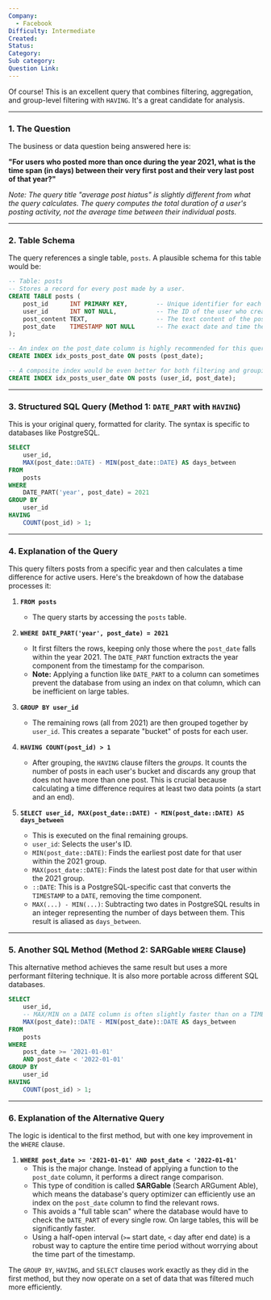 ```yaml
---
Company:
  - Facebook
Difficulty: Intermediate
Created:
Status:
Category:
Sub category:
Question Link:
---
```


Of course! This is an excellent query that combines filtering, aggregation, and group-level filtering with `HAVING`. It's a great candidate for analysis.

***

### 1. The Question

The business or data question being answered here is:

**"For users who posted more than once during the year 2021, what is the time span (in days) between their very first post and their very last post of that year?"**

*Note: The query title "average post hiatus" is slightly different from what the query calculates. The query computes the total duration of a user's posting activity, not the average time *between* their individual posts.*

---

### 2. Table Schema

The query references a single table, `posts`. A plausible schema for this table would be:

```sql
-- Table: posts
-- Stores a record for every post made by a user.
CREATE TABLE posts (
    post_id      INT PRIMARY KEY,        -- Unique identifier for each post
    user_id      INT NOT NULL,           -- The ID of the user who created the post
    post_content TEXT,                   -- The text content of the post
    post_date    TIMESTAMP NOT NULL      -- The exact date and time the post was created
);

-- An index on the post_date column is highly recommended for this query's performance.
CREATE INDEX idx_posts_post_date ON posts (post_date);

-- A composite index would be even better for both filtering and grouping.
CREATE INDEX idx_posts_user_date ON posts (user_id, post_date);
```

---

### 3. Structured SQL Query (Method 1: `DATE_PART` with `HAVING`)

This is your original query, formatted for clarity. The syntax is specific to databases like PostgreSQL.

```sql
SELECT
    user_id,
    MAX(post_date::DATE) - MIN(post_date::DATE) AS days_between
FROM
    posts
WHERE
    DATE_PART('year', post_date) = 2021
GROUP BY
    user_id
HAVING
    COUNT(post_id) > 1;
```

---

### 4. Explanation of the Query

This query filters posts from a specific year and then calculates a time difference for active users. Here's the breakdown of how the database processes it:

1.  **`FROM posts`**
    *   The query starts by accessing the `posts` table.

2.  **`WHERE DATE_PART('year', post_date) = 2021`**
    *   It first filters the rows, keeping only those where the `post_date` falls within the year 2021. The `DATE_PART` function extracts the year component from the timestamp for the comparison.
    *   **Note:** Applying a function like `DATE_PART` to a column can sometimes prevent the database from using an index on that column, which can be inefficient on large tables.

3.  **`GROUP BY user_id`**
    *   The remaining rows (all from 2021) are then grouped together by `user_id`. This creates a separate "bucket" of posts for each user.

4.  **`HAVING COUNT(post_id) > 1`**
    *   After grouping, the `HAVING` clause filters the *groups*. It counts the number of posts in each user's bucket and discards any group that does not have more than one post. This is crucial because calculating a time difference requires at least two data points (a start and an end).

5.  **`SELECT user_id, MAX(post_date::DATE) - MIN(post_date::DATE) AS days_between`**
    *   This is executed on the final remaining groups.
    *   `user_id`: Selects the user's ID.
    *   `MIN(post_date::DATE)`: Finds the earliest post date for that user within the 2021 group.
    *   `MAX(post_date::DATE)`: Finds the latest post date for that user within the 2021 group.
    *   `::DATE`: This is a PostgreSQL-specific cast that converts the `TIMESTAMP` to a `DATE`, removing the time component.
    *   `MAX(...) - MIN(...)`: Subtracting two dates in PostgreSQL results in an integer representing the number of days between them. This result is aliased as `days_between`.

---

### 5. Another SQL Method (Method 2: SARGable `WHERE` Clause)

This alternative method achieves the same result but uses a more performant filtering technique. It is also more portable across different SQL databases.

```sql
SELECT
    user_id,
    -- MAX/MIN on a DATE column is often slightly faster than on a TIMESTAMP
    MAX(post_date)::DATE - MIN(post_date)::DATE AS days_between
FROM
    posts
WHERE
    post_date >= '2021-01-01'
    AND post_date < '2022-01-01'
GROUP BY
    user_id
HAVING
    COUNT(post_id) > 1;
```

---

### 6. Explanation of the Alternative Query

The logic is identical to the first method, but with one key improvement in the `WHERE` clause.

1.  **`WHERE post_date >= '2021-01-01' AND post_date < '2022-01-01'`**
    *   This is the major change. Instead of applying a function to the `post_date` column, it performs a direct range comparison.
    *   This type of condition is called **SARGable** (Search ARGument Able), which means the database's query optimizer can efficiently use an index on the `post_date` column to find the relevant rows.
    *   This avoids a "full table scan" where the database would have to check the `DATE_PART` of every single row. On large tables, this will be significantly faster.
    *   Using a half-open interval (`>=` start date, `<` day after end date) is a robust way to capture the entire time period without worrying about the time part of the timestamp.

The `GROUP BY`, `HAVING`, and `SELECT` clauses work exactly as they did in the first method, but they now operate on a set of data that was filtered much more efficiently.